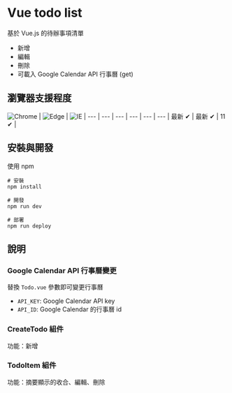 # Vue todo list
基於 Vue.js 的待辦事項清單

- 新增
- 編輯
- 刪除
- 可載入 Google Calendar API 行事曆 (get)

## 瀏覽器支援程度
![Chrome](https://raw.github.com/alrra/browser-logos/master/src/chrome/chrome_48x48.png) | ![Edge](https://raw.github.com/alrra/browser-logos/master/src/edge/edge_48x48.png) | ![IE](https://raw.github.com/alrra/browser-logos/master/src/archive/internet-explorer_9-11/internet-explorer_9-11_48x48.png) | 
--- | --- | --- | --- | --- | --- |
最新 ✔ | 最新 ✔ | 11 ✔ |

## 安裝與開發
使用 npm
```
# 安裝
npm install

# 開發
npm run dev

# 部署
npm run deploy
```

## 說明

### Google Calendar API 行事曆變更
替換 `Todo.vue` 參數即可變更行事曆
- `API_KEY`: Google Calendar API key
- `API_ID`: Google Calendar 的行事曆 id

### CreateTodo 組件
功能：新增

### TodoItem 組件
功能：摘要顯示的收合、編輯、刪除